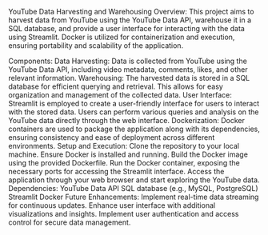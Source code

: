 YouTube Data Harvesting and Warehousing
Overview:
This project aims to harvest data from YouTube using the YouTube Data API, warehouse it in a SQL database, and provide a user interface for interacting with the data using Streamlit. Docker is utilized for containerization and execution, ensuring portability and scalability of the application.

Components:
Data Harvesting: Data is collected from YouTube using the YouTube Data API, including video metadata, comments, likes, and other relevant information.
Warehousing: The harvested data is stored in a SQL database for efficient querying and retrieval. This allows for easy organization and management of the collected data.
User Interface: Streamlit is employed to create a user-friendly interface for users to interact with the stored data. Users can perform various queries and analysis on the YouTube data directly through the web interface.
Dockerization: Docker containers are used to package the application along with its dependencies, ensuring consistency and ease of deployment across different environments.
Setup and Execution:
Clone the repository to your local machine.
Ensure Docker is installed and running.
Build the Docker image using the provided Dockerfile.
Run the Docker container, exposing the necessary ports for accessing the Streamlit interface.
Access the application through your web browser and start exploring the YouTube data.
Dependencies:
YouTube Data API
SQL database (e.g., MySQL, PostgreSQL)
Streamlit
Docker
Future Enhancements:
Implement real-time data streaming for continuous updates.
Enhance user interface with additional visualizations and insights.
Implement user authentication and access control for secure data management.
